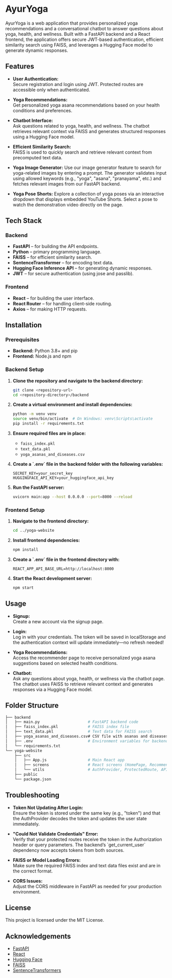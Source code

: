 # AyurYoga

AyurYoga is a web application that provides personalized yoga recommendations and a conversational chatbot to answer questions about yoga, health, and wellness. Built with a FastAPI backend and a React frontend, the application offers secure JWT-based authentication, efficient similarity search using FAISS, and leverages a Hugging Face model to generate dynamic responses.

## Features

- **User Authentication:**  
  Secure registration and login using JWT. Protected routes are accessible only when authenticated.

- **Yoga Recommendations:**  
  Get personalized yoga asana recommendations based on your health conditions and preferences.

- **Chatbot Interface:**  
  Ask questions related to yoga, health, and wellness. The chatbot retrieves relevant context via FAISS and generates structured responses using a Hugging Face model.

- **Efficient Similarity Search:**  
  FAISS is used to quickly search and retrieve relevant context from precomputed text data.

- **Yoga Image Generator:**
  Use our image generator feature to search for yoga-related images by entering a prompt. The generator validates input using allowed keywords (e.g., "yoga", "asana", "pranayama",      etc.) and fetches relevant images from our FastAPI backend.

- **Yoga Pose Shorts:**
  Explore a collection of yoga poses via an interactive dropdown that displays embedded YouTube Shorts. Select a pose to watch the demonstration video directly on the page.



## Tech Stack

### Backend

- **FastAPI** – for building the API endpoints.
- **Python** – primary programming language.
- **FAISS** – for efficient similarity search.
- **SentenceTransformer** – for encoding text data.
- **Hugging Face Inference API** – for generating dynamic responses.
- **JWT** – for secure authentication (using jose and passlib).

### Frontend

- **React** – for building the user interface.
- **React Router** – for handling client-side routing.
- **Axios** – for making HTTP requests.


## Installation

### Prerequisites

- **Backend:** Python 3.8+ and pip
- **Frontend:** Node.js and npm

### Backend Setup

1. **Clone the repository and navigate to the backend directory:**
   ```bash
   git clone <repository-url>
   cd <repository-directory>/backend
   ```
   

2. **Create a virtual environment and install dependencies:**
   ```bash
   python -m venv venv
   source venv/bin/activate  # On Windows: venv\Scripts\activate
   pip install -r requirements.txt
   ```
   

4. **Ensure required files are in place:**
   - `faiss_index.pkl`
   - `text_data.pkl`
   - `yoga_asanas_and_diseases.csv`

6. **Create a \`.env\` file in the backend folder with the following variables:**
   ```env
   SECRET_KEY=your_secret_key
   HUGGINGFACE_API_KEY=your_huggingface_api_key
   ```
   

7. **Run the FastAPI server:**
   ```bash
   uvicorn main:app --host 0.0.0.0 --port=8000 --reload
   ```
   

### Frontend Setup

1. **Navigate to the frontend directory:**
   ```bash
   cd ../yoga-website
   ```
   

2. **Install frontend dependencies:**
   ```bash
   npm install
   ```
   

4. **Create a \`.env\` file in the frontend directory with:**
   ```env
   REACT_APP_API_BASE_URL=http://localhost:8000
   ```

6. **Start the React development server:**
   ```bash
   npm start
   ```
   

## Usage

- **Signup:**  
  Create a new account via the signup page.

- **Login:**  
  Log in with your credentials. The token will be saved in localStorage and the authentication context will update immediately—no refresh needed!

- **Yoga Recommendations:**  
  Access the recommender page to receive personalized yoga asana suggestions based on selected health conditions.

- **Chatbot:**  
  Ask any questions about yoga, health, or wellness via the chatbot page. The chatbot uses FAISS to retrieve relevant context and generates responses via a Hugging Face model.

## Folder Structure

```bash
├── backend
│   ├── main.py                     # FastAPI backend code
│   ├── faiss_index.pkl             # FAISS index file
│   ├── text_data.pkl               # Text data for FAISS search
│   ├── yoga_asanas_and_diseases.csv# CSV file with asanas and diseases
│   ├── .env                        # Environment variables for backend
│   └── requirements.txt
└── yoga-website
    ├── src
    │   ├── App.js                  # Main React app
    │   ├── screens                 # React screens (HomePage, Recommender, Chatbot, LoginScreen, SignupScreen, About)
    │   └── utils                   # AuthProvider, ProtectedRoute, API utilities
    ├── public
    └── package.json
```


## Troubleshooting

- **Token Not Updating After Login:**  
  Ensure the token is stored under the same key (e.g., "token") and that the AuthProvider decodes the token and updates the user state immediately.

- **"Could Not Validate Credentials" Error:**  
  Verify that your protected routes receive the token in the Authorization header or query parameters. The backend’s \`get_current_user\` dependency now accepts tokens from both sources.

- **FAISS or Model Loading Errors:**  
  Make sure the required FAISS index and text data files exist and are in the correct format.

- **CORS Issues:**  
  Adjust the CORS middleware in FastAPI as needed for your production environment.

## License

This project is licensed under the MIT License.

## Acknowledgements

- [FastAPI](https://fastapi.tiangolo.com/)
- [React](https://reactjs.org/)
- [Hugging Face](https://huggingface.co/)
- [FAISS](https://github.com/facebookresearch/faiss)
- [SentenceTransformers](https://www.sbert.net/)

